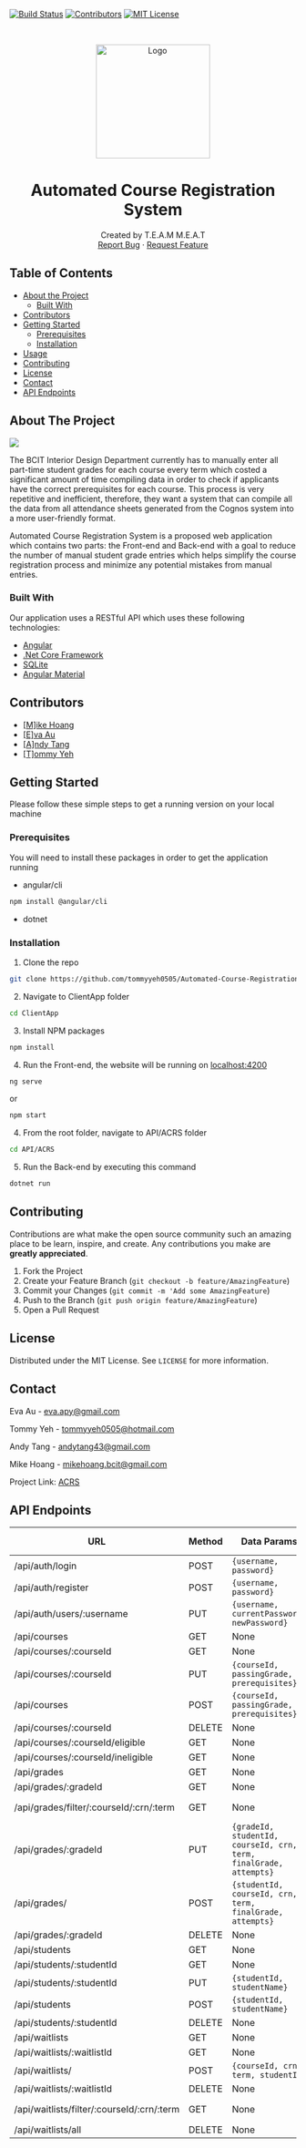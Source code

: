 <!-- PROJECT SHIELDS -->
[![Build Status][build-shield]]()
[![Contributors][contributors-shield]](graphs/contributors)
[![MIT License][license-shield]][license-url]



<!-- PROJECT LOGO -->
<br />
<p align="center">
  <a href="https://github.com/othneildrew/Best-README-Template">
    <img src="doc/logo.png" alt="Logo" width="200" height="200">
  </a>

  <h1 align="center">Automated Course Registration System</h1>

  <p align="center">
   Created by T.E.A.M M.E.A.T
    <br />
    <a href="https://github.com/othneildrew/Best-README-Template/issues">Report Bug</a>
    ·
    <a href="https://github.com/othneildrew/Best-README-Template/issues">Request Feature</a>
  </p>
</p>



<!-- TABLE OF CONTENTS -->
## Table of Contents

* [About the Project](#about-the-project)
  * [Built With](#built-with)
* [Contributors](#contributors)
* [Getting Started](#getting-started)
  * [Prerequisites](#prerequisites)
  * [Installation](#installation)
* [Usage](#usage)
* [Contributing](#contributing)
* [License](#license)
* [Contact](#contact)
* [API Endpoints](#api-endpoints)



<!-- ABOUT THE PROJECT -->
## About The Project

<img src="doc/background.PNG">

The BCIT Interior Design Department currently has to manually enter all part-time student grades for each course every term which costed a significant amount of time compiling data in order to check if applicants have the correct prerequisites for each course. This process is very repetitive and inefficient, therefore, they want a system that can compile all the data from all attendance sheets generated from the Cognos system into a more user-friendly format. 

Automated Course Registration System is a proposed web application which contains two parts: the Front-end and Back-end with a goal to reduce the number of manual student grade entries which helps simplify the course registration process and minimize any potential mistakes from manual entries.


### Built With
Our application uses a RESTful API which uses these following technologies:
* [Angular](https://angular.io/)
* [.Net Core Framework](https://dotnet.microsoft.com/)
* [SQLite](https://www.sqlite.org/index.html)
* [Angular Material](https://material.angular.io/)

## Contributors
* <a href="https://github.com/mikah13">[M]ike Hoang</a>
* <a href="https://github.com/EvaAusa">[E]va Au</a>
* <a href="https://github.com/aght">[A]ndy Tang</a>
* <a href="https://github.com/tommyyeh0505">[T]ommy Yeh</a>


<!-- GETTING STARTED -->
## Getting Started

Please follow these simple steps to get a running version on your local machine

### Prerequisites

You will need to install these packages in order to get the application running
* angular/cli
```sh
npm install @angular/cli
```
* dotnet

### Installation

1. Clone the repo
```sh
git clone https://github.com/tommyyeh0505/Automated-Course-Registration-System
```
2. Navigate to ClientApp folder
```sh
cd ClientApp
```
3. Install NPM packages
```sh
npm install
```
4. Run the Front-end, the website will be running on [localhost:4200](http://localhost:4200/)
```sh
ng serve
```
or
```sh
npm start
```
4. From the root folder, navigate to API/ACRS folder
```sh
cd API/ACRS
```
5. Run the Back-end by executing this command
```sh
dotnet run
```

<!-- CONTRIBUTING -->
## Contributing

Contributions are what make the open source community such an amazing place to be learn, inspire, and create. Any contributions you make are **greatly appreciated**.

1. Fork the Project
2. Create your Feature Branch (`git checkout -b feature/AmazingFeature`)
3. Commit your Changes (`git commit -m 'Add some AmazingFeature`)
4. Push to the Branch (`git push origin feature/AmazingFeature`)
5. Open a Pull Request



<!-- LICENSE -->
## License

Distributed under the MIT License. See `LICENSE` for more information.



<!-- CONTACT -->
## Contact

Eva Au - eva.apy@gmail.com

Tommy Yeh - tommyyeh0505@hotmail.com 

Andy Tang - andytang43@gmail.com 

Mike Hoang - mikehoang.bcit@gmail.com

Project Link: [ACRS](https://github.com/tommyyeh0505/Automated-Course-Registration-System)


## API Endpoints
| URL                                        | Method | Data Params                                                     | URL Params          |
|--------------------------------------------|--------|-----------------------------------------------------------------|---------------------|
| /api/auth/login                            | POST   | `{username, password}`                                            | None                |
| /api/auth/register                         | POST   | `{username, password}`                                            | None                |
| /api/auth/users/:username                  | PUT    | `{username, currentPassword, newPassword}`                        | username            |
| /api/courses                               | GET    | None                                                            | None                |
| /api/courses/:courseId                     | GET    | None                                                            | courseId            |
| /api/courses/:courseId                     | PUT    | `{courseId, passingGrade, prerequisites}`                         | courseId            |
| /api/courses                               | POST   | `{courseId, passingGrade, prerequisites}`                         | None                |
| /api/courses/:courseId                     | DELETE | None                                                            | courseId            |
| /api/courses/:courseId/eligible            | GET    | None                                                            | courseId            |
| /api/courses/:courseId/ineligible          | GET    | None                                                            | courseId            |
| /api/grades                                | GET    | None                                                            | None                |
| /api/grades/:gradeId                       | GET    | None                                                            | gradeId             |
| /api/grades/filter/:courseId/:crn/:term    | GET    | None                                                            | courseId, crn, term |
| /api/grades/:gradeId                       | PUT    | `{gradeId, studentId, courseId, crn, term, finalGrade, attempts}` | gradeId             |
| /api/grades/                               | POST   | `{studentId, courseId, crn, term, finalGrade, attempts}`          | None                |
| /api/grades/:gradeId                       | DELETE | None                                                            | None                |
| /api/students                              | GET    | None                                                            | None                |
| /api/students/:studentId                   | GET    | None                                                            | studentId           |
| /api/students/:studentId                   | PUT    | `{studentId, studentName}`                                        | studentId           |
| /api/students                              | POST   | `{studentId, studentName}`                                        | studentId           |
| /api/students/:studentId                   | DELETE | None                                                            | studentId           |
| /api/waitlists                             | GET    | None                                                            | None                |
| /api/waitlists/:waitlistId                 | GET    | None                                                            | waitlistId          |
| /api/waitlists/                            | POST   | `{courseId, crn, term, studentId}`                                | None                |
| /api/waitlists/:waitlistId                 | DELETE | None                                                            | None                |
| /api/waitlists/filter/:courseId/:crn/:term | GET    | None                                                            | courseId, crn, term |
| /api/waitlists/all                         | DELETE | None                                                            | None                |


<!-- MARKDOWN LINKS & IMAGES -->
[build-shield]: https://img.shields.io/badge/build-passing-brightgreen.svg?style=flat-square
[contributors-shield]: https://img.shields.io/badge/contributors-1-orange.svg?style=flat-square
[license-shield]: https://img.shields.io/badge/license-MIT-blue.svg?style=flat-square
[license-url]: https://github.com/tommyyeh0505/Automated-Course-Registration-System/blob/master/LICENSE
